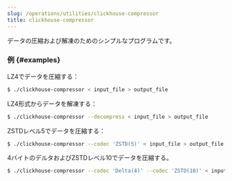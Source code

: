 ```yaml
---
slug: /operations/utilities/clickhouse-compressor
title: clickhouse-compressor 
---
```


データの圧縮および解凍のためのシンプルなプログラムです。

### 例 {#examples}

LZ4でデータを圧縮する：
```bash
$ ./clickhouse-compressor < input_file > output_file
```

LZ4形式からデータを解凍する：
```bash
$ ./clickhouse-compressor --decompress < input_file > output_file
```

ZSTDレベル5でデータを圧縮する：

```bash
$ ./clickhouse-compressor --codec 'ZSTD(5)' < input_file > output_file
```

4バイトのデルタおよびZSTDレベル10でデータを圧縮する。

```bash
$ ./clickhouse-compressor --codec 'Delta(4)' --codec 'ZSTD(10)' < input_file > output_file
```
